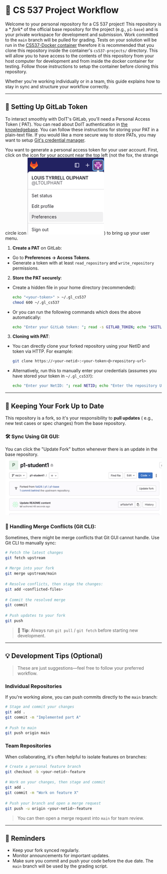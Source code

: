 # 🧭 CS 537 Project Workflow

Welcome to your personal repository for a CS 537 project! This repository is a *
*fork** of the official base repository for the project (e.g., `p1-base`) and is
your private workspace for development and submission. Work committed to the
`main` branch will be pulled for grading. Tests on your solution will be run in
the [CS537-Docker container](https://git.doit.wisc.edu/cdis/cs/courses/cs537/useful-resources/cs537-docker)
therefore it is recommended that you clone this repository inside the
container's `cs537-projects/` directory. This will allow you to have access to
the contents of this repository from your host computer for development and from
inside the docker container for testing. Follow those instructions to setup the
container before cloning this repository.

Whether you're working individually or in a team, this guide explains how to
stay in sync and structure your workflow correctly.

---

## 🔑 Setting Up GitLab Token

To interact smoothly with DoIT's GitLab, you'll need a Personal Access Token (
PAT). You can read about DoIT authentication
in [the knowledgebase](https://kb.wisc.edu/shared-tools/page.php?id=117615). You
can follow these instructions for storing your PAT in a plain-text file. If you
would like a more secure way to store PATs, you may want to
setup [Git's credential manager](https://git-scm.com/book/en/v2/Git-Tools-Credential-Storage).

You want to generate a personal access token for your user account. First, click
on the icon for your account near the top left (not the fox, the strange circle
icon ![user menu](assets/gitlab_user_menu.png)) to bring up your user menu.

1. **Create a PAT** on GitLab:

- Go to **Preferences -> Access Tokens**.
- Generate a token with at least `read_repository` and `write_repository`
  permissions.

2. **Store the PAT securely**:

- Create a hidden file in your home directory (recommended):

   ```bash
   echo "<your-token>" > ~/.gl_cs537
   chmod 600 ~/.gl_cs537
   ```

- Or you can run the following commands which does the above automatically:

   ```bash
   echo "Enter your GitLab token: "; read -s GITLAB_TOKEN; echo "$GITLAB_TOKEN" > ~/.gl_cs537; chmod 600 ~/.gl_cs537
   ```

3. **Cloning with PAT**:

- You can directly clone your forked repository using your NetID and token via
  HTTP. For example:

   ```bash
   git clone https://<your-netid>:<your-token>@<repository-url>
   ```

- Alternatively, run this to manually enter your credentials (assumes you have
  stored your token in `~/.gl_cs537`):

   ```bash
   echo "Enter your NetID: "; read NETID; echo "Enter the repository URL (e.g. https://gitlab.com/namespace/project.git): "; read REPO_URL; STRIPPED_URL=${REPO_URL#https://}; TOKEN=$(< ~/.gl_cs537); git clone "https://${NETID}:${TOKEN}@${STRIPPED_URL}"
   ```

---

## 🔄 Keeping Your Fork Up to Date

This repository is a fork, so it's your responsibility to **pull updates** (
e.g., new test cases or spec changes) from the base repository.

### 🛠️ Sync Using Git GUI:

You can click the "Update Fork" button whenever there is an update in the base
repository.
![Update Fork Example Image](assets/update-fork.png)

### 🔧 Handling Merge Conflicts (Git CLI):

Sometimes, there might be merge conflicts that Git GUI cannot handle. Use Git
CLI to manually sync:

```bash
# Fetch the latest changes
git fetch upstream

# Merge into your fork
git merge upstream/main

# Resolve conflicts, then stage the changes:
git add <conflicted-files>

# Commit the resolved merge
git commit

# Push updates to your fork
git push
```

> 🚨 **Tip**: Always run `git pull` / `git fetch` before starting new
> development.

---

## 💡 Development Tips (Optional)

> These are just suggestions—feel free to follow your preferred workflow.

### Individual Repositories

If you're working alone, you can push commits directly to the `main` branch:

```bash
# Stage and commit your changes
git add .
git commit -m "Implemented part A"

# Push to main
git push origin main
```

### Team Repositories

When collaborating, it's often helpful to isolate features on branches:

```bash
# Create a personal feature branch
git checkout -b <your-netid>-feature

# Work on your changes, then stage and commit
git add .
git commit -m "Work on feature X"

# Push your branch and open a merge request
git push -u origin <your-netid>-feature
```

> You can then open a merge request into `main` for team review.

---

## 🔔 Reminders

- Keep your fork synced regularly.
- Monitor announcements for important updates.
- Make sure you commit and push your code before the due date. The `main` branch
  will be used by the grading script.
